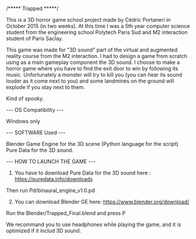 /***** Trapped *****/

This is a 3D horror game school project made by Cédric Portaneri in October 2015 (in two weeks). 
At this time I was a 5th year computer science student from the engineering school Polytech Paris Sud and M2 interaction student of Paris Saclay.

This game was made for "3D sound" part of the virtual and augmented reality course from the M2 interaction.
I had to design a game from scratch using as a main gameplay component the 3D sound.
I choose to make a horror game where you have to find the exit door to win by following its music. Unfortunately a monster will try to kill you 
(you can hear its sound louder as it come next to you) and some landmines on the ground will explode if you stay next to them.

Kind of spooky.

--- OS Compatibility ---

Windows only

--- SOFTWARE Used ---

Blender Game Engine for the 3D scene (Python language for the script)
Pure Data for the 3D sound.

--- HOW TO LAUNCH THE GAME ---

1) You have to download Pure Data for the 3D sound here : https://puredata.info/downloads

Then run Pd/binaural_engine_v1.0.pd

2) You can download Blender GE here: https://www.blender.org/download/

Run the Blender/Trapped_Final.blend and press P

We recommand you to use headphones while playing the game, and it is optimized if it includ 3D sound.

